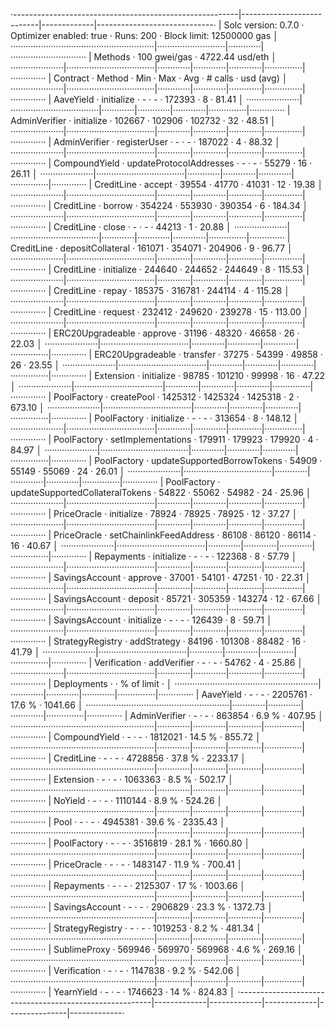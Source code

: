 ·--------------------------------------------------------|---------------------------|-------------|-----------------------------·
|                  Solc version: 0.7.0                   ·  Optimizer enabled: true  ·  Runs: 200  ·  Block limit: 12500000 gas  │
·························································|···························|·············|······························
|  Methods                                               ·              100 gwei/gas               ·       4722.44 usd/eth       │
·····················|···································|·············|·············|·············|···············|··············
|  Contract          ·  Method                           ·  Min        ·  Max        ·  Avg        ·  # calls      ·  usd (avg)  │
·····················|···································|·············|·············|·············|···············|··············
|  AaveYield         ·  initialize                       ·          -  ·          -  ·     172393  ·            8  ·      81.41  │
·····················|···································|·············|·············|·············|···············|··············
|  AdminVerifier     ·  initialize                       ·     102667  ·     102906  ·     102732  ·           32  ·      48.51  │
·····················|···································|·············|·············|·············|···············|··············
|  AdminVerifier     ·  registerUser                     ·          -  ·          -  ·     187022  ·            4  ·      88.32  │
·····················|···································|·············|·············|·············|···············|··············
|  CompoundYield     ·  updateProtocolAddresses          ·          -  ·          -  ·      55279  ·           16  ·      26.11  │
·····················|···································|·············|·············|·············|···············|··············
|  CreditLine        ·  accept                           ·      39554  ·      41770  ·      41031  ·           12  ·      19.38  │
·····················|···································|·············|·············|·············|···············|··············
|  CreditLine        ·  borrow                           ·     354224  ·     553930  ·     390354  ·            6  ·     184.34  │
·····················|···································|·············|·············|·············|···············|··············
|  CreditLine        ·  close                            ·          -  ·          -  ·      44213  ·            1  ·      20.88  │
·····················|···································|·············|·············|·············|···············|··············
|  CreditLine        ·  depositCollateral                ·     161071  ·     354071  ·     204906  ·            9  ·      96.77  │
·····················|···································|·············|·············|·············|···············|··············
|  CreditLine        ·  initialize                       ·     244640  ·     244652  ·     244649  ·            8  ·     115.53  │
·····················|···································|·············|·············|·············|···············|··············
|  CreditLine        ·  repay                            ·     185375  ·     316781  ·     244114  ·            4  ·     115.28  │
·····················|···································|·············|·············|·············|···············|··············
|  CreditLine        ·  request                          ·     232412  ·     249620  ·     239278  ·           15  ·     113.00  │
·····················|···································|·············|·············|·············|···············|··············
|  ERC20Upgradeable  ·  approve                          ·      31196  ·      48320  ·      46658  ·           26  ·      22.03  │
·····················|···································|·············|·············|·············|···············|··············
|  ERC20Upgradeable  ·  transfer                         ·      37275  ·      54399  ·      49858  ·           26  ·      23.55  │
·····················|···································|·············|·············|·············|···············|··············
|  Extension         ·  initialize                       ·      98785  ·     101210  ·      99998  ·           16  ·      47.22  │
·····················|···································|·············|·············|·············|···············|··············
|  PoolFactory       ·  createPool                       ·    1425312  ·    1425324  ·    1425318  ·            2  ·     673.10  │
·····················|···································|·············|·············|·············|···············|··············
|  PoolFactory       ·  initialize                       ·          -  ·          -  ·     313654  ·            8  ·     148.12  │
·····················|···································|·············|·············|·············|···············|··············
|  PoolFactory       ·  setImplementations               ·     179911  ·     179923  ·     179920  ·            4  ·      84.97  │
·····················|···································|·············|·············|·············|···············|··············
|  PoolFactory       ·  updateSupportedBorrowTokens      ·      54909  ·      55149  ·      55069  ·           24  ·      26.01  │
·····················|···································|·············|·············|·············|···············|··············
|  PoolFactory       ·  updateSupportedCollateralTokens  ·      54822  ·      55062  ·      54982  ·           24  ·      25.96  │
·····················|···································|·············|·············|·············|···············|··············
|  PriceOracle       ·  initialize                       ·      78924  ·      78925  ·      78925  ·           12  ·      37.27  │
·····················|···································|·············|·············|·············|···············|··············
|  PriceOracle       ·  setChainlinkFeedAddress          ·      86108  ·      86120  ·      86114  ·           16  ·      40.67  │
·····················|···································|·············|·············|·············|···············|··············
|  Repayments        ·  initialize                       ·          -  ·          -  ·     122368  ·            8  ·      57.79  │
·····················|···································|·············|·············|·············|···············|··············
|  SavingsAccount    ·  approve                          ·      37001  ·      54101  ·      47251  ·           10  ·      22.31  │
·····················|···································|·············|·············|·············|···············|··············
|  SavingsAccount    ·  deposit                          ·      85721  ·     305359  ·     143274  ·           12  ·      67.66  │
·····················|···································|·············|·············|·············|···············|··············
|  SavingsAccount    ·  initialize                       ·          -  ·          -  ·     126439  ·            8  ·      59.71  │
·····················|···································|·············|·············|·············|···············|··············
|  StrategyRegistry  ·  addStrategy                      ·      84196  ·     101308  ·      88482  ·           16  ·      41.79  │
·····················|···································|·············|·············|·············|···············|··············
|  Verification      ·  addVerifier                      ·          -  ·          -  ·      54762  ·            4  ·      25.86  │
·····················|···································|·············|·············|·············|···············|··············
|  Deployments                                           ·                                         ·  % of limit   ·             │
·························································|·············|·············|·············|···············|··············
|  AaveYield                                             ·          -  ·          -  ·    2205761  ·       17.6 %  ·    1041.66  │
·························································|·············|·············|·············|···············|··············
|  AdminVerifier                                         ·          -  ·          -  ·     863854  ·        6.9 %  ·     407.95  │
·························································|·············|·············|·············|···············|··············
|  CompoundYield                                         ·          -  ·          -  ·    1812021  ·       14.5 %  ·     855.72  │
·························································|·············|·············|·············|···············|··············
|  CreditLine                                            ·          -  ·          -  ·    4728856  ·       37.8 %  ·    2233.17  │
·························································|·············|·············|·············|···············|··············
|  Extension                                             ·          -  ·          -  ·    1063363  ·        8.5 %  ·     502.17  │
·························································|·············|·············|·············|···············|··············
|  NoYield                                               ·          -  ·          -  ·    1110144  ·        8.9 %  ·     524.26  │
·························································|·············|·············|·············|···············|··············
|  Pool                                                  ·          -  ·          -  ·    4945381  ·       39.6 %  ·    2335.43  │
·························································|·············|·············|·············|···············|··············
|  PoolFactory                                           ·          -  ·          -  ·    3516819  ·       28.1 %  ·    1660.80  │
·························································|·············|·············|·············|···············|··············
|  PriceOracle                                           ·          -  ·          -  ·    1483147  ·       11.9 %  ·     700.41  │
·························································|·············|·············|·············|···············|··············
|  Repayments                                            ·          -  ·          -  ·    2125307  ·         17 %  ·    1003.66  │
·························································|·············|·············|·············|···············|··············
|  SavingsAccount                                        ·          -  ·          -  ·    2906829  ·       23.3 %  ·    1372.73  │
·························································|·············|·············|·············|···············|··············
|  StrategyRegistry                                      ·          -  ·          -  ·    1019253  ·        8.2 %  ·     481.34  │
·························································|·············|·············|·············|···············|··············
|  SublimeProxy                                          ·     569946  ·     569970  ·     569968  ·        4.6 %  ·     269.16  │
·························································|·············|·············|·············|···············|··············
|  Verification                                          ·          -  ·          -  ·    1147838  ·        9.2 %  ·     542.06  │
·························································|·············|·············|·············|···············|··············
|  YearnYield                                            ·          -  ·          -  ·    1746623  ·         14 %  ·     824.83  │
·--------------------------------------------------------|-------------|-------------|-------------|---------------|-------------·